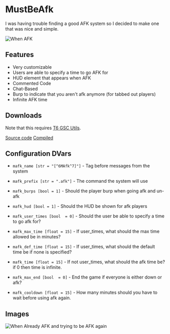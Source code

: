 # MustBeAfk
I was having trouble finding a good AFK system so I decided to make one that was nice and simple.

![When AFK](https://i.imgur.com/qYqfVzG.jpeg)

## Features
- Very customizable
- Users are able to specify a time to go AFK for
- HUD element that appears when AFK
- Commented Code
- Chat-Based
- Burp to indicate that you aren't afk anymore (for tabbed out players)
- Infinite AFK time

## Downloads
Note that this requires [T6 GSC Utils](https://github.com/fedddddd/t6-gsc-utils).

[Source code](https://github.com/garryspins/mustbeafk)
[Compiled](https://github.com/garryspins/mustbeafk/releases)

## Configuration DVars
- `mafk_name [str = "[^6MAfk^7]"]` - Tag before messages from the system
- `mafk_prefix [str = ".afk"]` - The command the system will use

- `mafk_burps [bool = 1]` - Should the player burp when going afk and un-afk
- `mafk_hud [bool = 1]` - Should the HUD be shown for afk players

- `mafk_user_times [bool  = 0]` - Should the user be able to specify a time to go afk for?
- `mafk_max_time [float = 15]` - If user_times, what should the max time allowed be in minutes?
- `mafk_def_time [float = 15]` - If user_times, what should the default time be if none is specified?
- `mafk_time [float = 15]` - If not user_times, what should the afk time be? if 0 then time is infinite.
- `mafk_max_end [bool  = 0]` - End the game if everyone is either down or afk?

- `mafk_cooldown [float = 15]` - How many minutes should you have to wait before using afk again.

## Images
![When Already AFK and trying to be AFK again](https://i.imgur.com/JircCiK.png)
